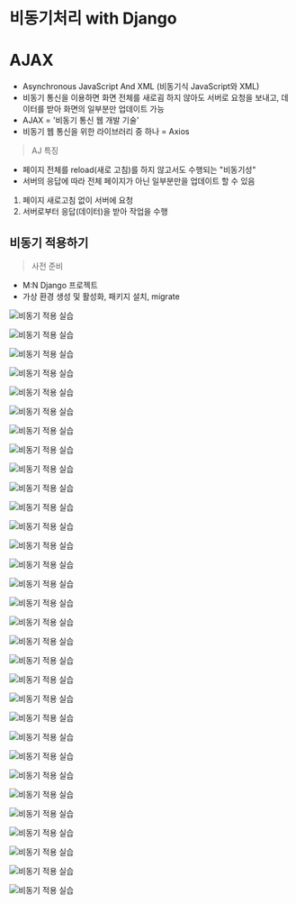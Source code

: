 #  비동기처리 with Django

# AJAX
- Asynchronous JavaScript And XML (비동기식 JavaScript와 XML)
- 비동기 통신을 이용하면 화면 전체를 새로굄 하지 않아도 서버로 요청을 보내고, 데이터를 받아 화면의 일부분만 업데이트 가능
- AJAX = '비동기 통신 웹 개발 기술'
- 비동기 웹 통신을 위한 라이브러리 중 하나 = Axios

> AJ 특징
- 페이지 전체를 reload(새로 고침)를 하지 않고서도 수행되는 "비동기성"
- 서버의 응답에 따라 전체 페이지가 아닌 일부분만을 업데이트 할 수 있음
1. 페이지 새로고침 없이 서버에 요청
2. 서버로부터 응답(데이터)을 받아 작업을 수행

## 비동기 적용하기
> 사전 준비
- M:N Django 프로젝트
- 가상 환경 생성 및 활성화, 패키지 설치, migrate

![비동기 적용 실습](../assets/비동기_적용_1.png)

![비동기 적용 실습](../assets/비동기_적용_2.png)

![비동기 적용 실습](../assets/비동기_적용_3.png)

![비동기 적용 실습](../assets/비동기_적용_4.png)

![비동기 적용 실습](../assets/비동기_적용_5.png)

![비동기 적용 실습](../assets/비동기_적용_6.png)

![비동기 적용 실습](../assets/비동기_적용_7.png)

![비동기 적용 실습](../assets/비동기_적용_8.png)

![비동기 적용 실습](../assets/비동기_적용_9.png)

![비동기 적용 실습](../assets/비동기_적용_10.png)

![비동기 적용 실습](../assets/비동기_적용_11.png)

![비동기 적용 실습](../assets/비동기_적용_12.png)

![비동기 적용 실습](../assets/비동기_적용_13.png)

![비동기 적용 실습](../assets/비동기_적용_14.png)

![비동기 적용 실습](../assets/비동기_적용_15.png)

![비동기 적용 실습](../assets/비동기_적용_16.png)

![비동기 적용 실습](../assets/비동기_적용_17.png)

![비동기 적용 실습](../assets/비동기_적용_18.png)

![비동기 적용 실습](../assets/비동기_적용_19.png)

![비동기 적용 실습](../assets/비동기_적용_20.png)

![비동기 적용 실습](../assets/비동기_적용_21.png)

![비동기 적용 실습](../assets/비동기_적용_22.png)

![비동기 적용 실습](../assets/비동기_적용_23.png)

![비동기 적용 실습](../assets/비동기_적용_24.png)

![비동기 적용 실습](../assets/비동기_적용_25.png)

![비동기 적용 실습](../assets/비동기_적용_26.png)

![비동기 적용 실습](../assets/비동기_적용_27.png)

![비동기 적용 실습](../assets/비동기_적용_28.png)

![비동기 적용 실습](../assets/비동기_적용_29.png)

![비동기 적용 실습](../assets/비동기_적용_30.png)

![비동기 적용 실습](../assets/비동기_적용_31.png)
